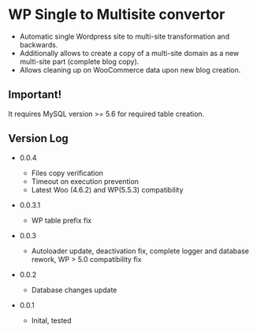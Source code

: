# WP Single to Multisite convertor

- Automatic single Wordpress site to multi-site transformation and backwards.
- Additionally allows to create a copy of a multi-site domain as a new multi-site part (complete blog copy).
- Allows cleaning up on WooCommerce data upon new blog creation.

## Important!

It requires MySQL version >= 5.6 for required table creation.
 
## Version Log

* 0.0.4
    -   Files copy verification
    -   Timeout on execution prevention
    -   Latest Woo (4.6.2) and WP(5.5.3) compatibility
    
* 0.0.3.1 
    - WP table prefix fix
    
* 0.0.3 
    - Autoloader update, deactivation fix, complete logger and database rework, WP > 5.0 compatibility fix
    
* 0.0.2 
    - Database changes update
    
* 0.0.1 
    - Inital, tested




